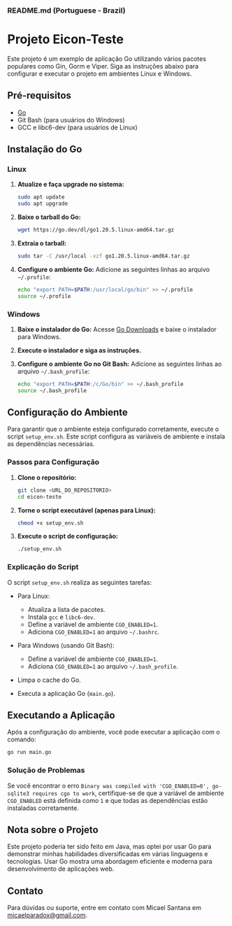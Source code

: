 ### README.md (Portuguese - Brazil)


# Projeto Eicon-Teste

Este projeto é um exemplo de aplicação Go utilizando vários pacotes populares como Gin, Gorm e Viper. Siga as instruções abaixo para configurar e executar o projeto em ambientes Linux e Windows.

## Pré-requisitos

- [Go](https://golang.org/dl/)
- Git Bash (para usuários do Windows)
- GCC e libc6-dev (para usuários de Linux)

## Instalação do Go

### Linux

1. **Atualize e faça upgrade no sistema:**
   ```bash
   sudo apt update
   sudo apt upgrade
   ```

2. **Baixe o tarball do Go:**
   ```bash
   wget https://go.dev/dl/go1.20.5.linux-amd64.tar.gz
   ```

3. **Extraia o tarball:**
   ```bash
   sudo tar -C /usr/local -xzf go1.20.5.linux-amd64.tar.gz
   ```

4. **Configure o ambiente Go:**
   Adicione as seguintes linhas ao arquivo `~/.profile`:
   ```bash
   echo "export PATH=$PATH:/usr/local/go/bin" >> ~/.profile
   source ~/.profile
   ```

### Windows

1. **Baixe o instalador do Go:**
   Acesse [Go Downloads](https://golang.org/dl/) e baixe o instalador para Windows.

2. **Execute o instalador e siga as instruções.**

3. **Configure o ambiente Go no Git Bash:**
   Adicione as seguintes linhas ao arquivo `~/.bash_profile`:
   ```bash
   echo "export PATH=$PATH:/c/Go/bin" >> ~/.bash_profile
   source ~/.bash_profile
   ```

## Configuração do Ambiente

Para garantir que o ambiente esteja configurado corretamente, execute o script `setup_env.sh`. Este script configura as variáveis de ambiente e instala as dependências necessárias.

### Passos para Configuração

1. **Clone o repositório:**

   ```bash
   git clone <URL_DO_REPOSITORIO>
   cd eicon-teste
   ```

2. **Torne o script executável (apenas para Linux):**

   ```bash
   chmod +x setup_env.sh
   ```

3. **Execute o script de configuração:**

   ```bash
   ./setup_env.sh
   ```

### Explicação do Script

O script `setup_env.sh` realiza as seguintes tarefas:

- Para Linux:
  - Atualiza a lista de pacotes.
  - Instala `gcc` e `libc6-dev`.
  - Define a variável de ambiente `CGO_ENABLED=1`.
  - Adiciona `CGO_ENABLED=1` ao arquivo `~/.bashrc`.

- Para Windows (usando Git Bash):
  - Define a variável de ambiente `CGO_ENABLED=1`.
  - Adiciona `CGO_ENABLED=1` ao arquivo `~/.bash_profile`.

- Limpa o cache do Go.
- Executa a aplicação Go (`main.go`).

## Executando a Aplicação

Após a configuração do ambiente, você pode executar a aplicação com o comando:

```bash
go run main.go
```

### Solução de Problemas

Se você encontrar o erro `Binary was compiled with 'CGO_ENABLED=0', go-sqlite3 requires cgo to work`, certifique-se de que a variável de ambiente `CGO_ENABLED` está definida como `1` e que todas as dependências estão instaladas corretamente.

## Nota sobre o Projeto

Este projeto poderia ter sido feito em Java, mas optei por usar Go para demonstrar minhas habilidades diversificadas em várias linguagens e tecnologias. Usar Go mostra uma abordagem eficiente e moderna para desenvolvimento de aplicações web.

## Contato

Para dúvidas ou suporte, entre em contato com Micael Santana em micaelparadox@gmail.com.
